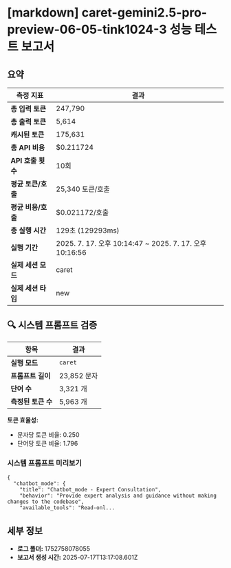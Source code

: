 # [markdown] caret-gemini2.5-pro-preview-06-05-tink1024-3 성능 테스트 보고서

## 요약

| 측정 지표 | 결과 |
|---|---|
| **총 입력 토큰** | 247,790 |
| **총 출력 토큰** | 5,614 |
| **캐시된 토큰** | 175,631 |
| **총 API 비용** | $0.211724 |
| **API 호출 횟수** | 10회 |
| **평균 토큰/호출** | 25,340 토큰/호출 |
| **평균 비용/호출** | $0.021172/호출 |
| **총 실행 시간** | 129초 (129293ms) |
| **실행 기간** | 2025. 7. 17. 오후 10:14:47 ~ 2025. 7. 17. 오후 10:16:56 |
| **실제 세션 모드** | caret |
| **실제 세션 타입** | new |


## 🔍 시스템 프롬프트 검증

| 항목 | 결과 |
|---|---|
| **실행 모드** | `caret` |
| **프롬프트 길이** | 23,852 문자 |
| **단어 수** | 3,321 개 |
| **측정된 토큰 수** | 5,963 개 |

**토큰 효율성:**
- 문자당 토큰 비율: 0.250
- 단어당 토큰 비율: 1.796

### 시스템 프롬프트 미리보기
```
{
  "chatbot_mode": {
    "title": "Chatbot_mode - Expert Consultation",
    "behavior": "Provide expert analysis and guidance without making changes to the codebase",
    "available_tools": "Read-onl...
```




## 세부 정보

- **로그 폴더:** 1752758078055
- **보고서 생성 시간:** 2025-07-17T13:17:08.601Z
